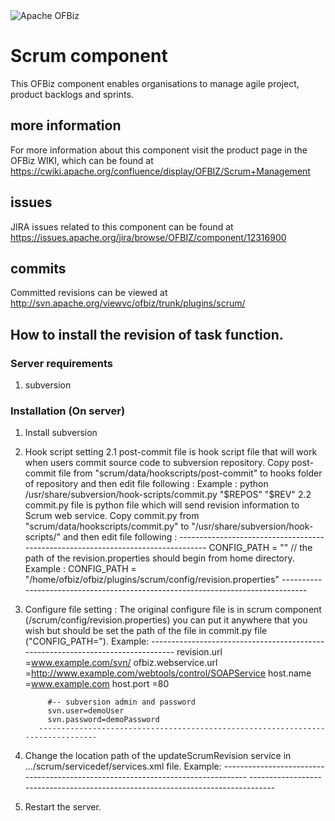 <img src="http://ofbiz.apache.org/images/logo.png" alt="Apache OFBiz" />

# Scrum component
This OFBiz component enables organisations to manage agile project, product backlogs and sprints.

## more information
For more information about this component visit the product page in the OFBiz WIKI, 
which can be found at https://cwiki.apache.org/confluence/display/OFBIZ/Scrum+Management

## issues
JIRA issues related to this component can be found at https://issues.apache.org/jira/browse/OFBIZ/component/12316900

## commits
Committed revisions can be viewed at http://svn.apache.org/viewvc/ofbiz/trunk/plugins/scrum/

## How to install the revision of task function.

### Server requirements
1. subversion

### Installation (On server)

1. Install subversion
2. Hook script setting
    2.1 post-commit file is hook script file that will work when users commit source code to subversion repository.
          Copy post-commit file from "scrum/data/hookscripts/post-commit" to hooks folder of repository and then edit file following :
          Example : python /usr/share/subversion/hook-scripts/commit.py "$REPOS" "$REV"
    2.2 commit.py file is python file which will send revision information to Scrum web service.
          Copy commit.py from "scrum/data/hookscripts/commit.py" to "/usr/share/subversion/hook-scripts/" and then edit file following :
          ---------------------------------------------------------------------------------
            CONFIG_PATH = ""    // the path of the revision.properties should begin from home directory.
            Example : CONFIG_PATH = "/home/ofbiz/ofbiz/plugins/scrum/config/revision.properties"
          --------------------------------------------------------------------------------
3. Configure file setting : The original configure file is in scrum component (/scrum/config/revision.properties) you can put it 
          anywhere that you wish but should be set the path of the file in commit.py file ("CONFIG_PATH=").
          Example:
          --------------------------------------------------------------------------------
            revision.url =www.example.com/svn/
            ofbiz.webservice.url =http://www.example.com/webtools/control/SOAPService
            host.name =www.example.com
            host.port =80
            
            #-- subversion admin and password
            svn.user=demoUser
            svn.password=demoPassword
          --------------------------------------------------------------------------------
4. Change the location path of the updateScrumRevision service in .../scrum/servicedef/services.xml file.
          Example:
          --------------------------------------------------------------------------------
          <service name="updateScrumRevision" engine="soap" export="true"
            location="http://www.example.com/webtools/control/SOAPService" invoke="updateScrumRevisionChange">
            <implements service="updateScrumRevisionChange"/>
          </service>
          --------------------------------------------------------------------------------
5. Restart the server.
